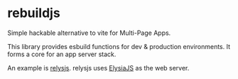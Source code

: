 # rebuildjs
Simple hackable alternative to vite for Multi-Page Apps.

This library provides esbuild functions for dev & production environments. It forms a core for an app server stack.

An example is [relysjs](https://github.com/relysjs/relysjs). relysjs uses [ElysiaJS](https://elysiajs.com/) as the web server.
